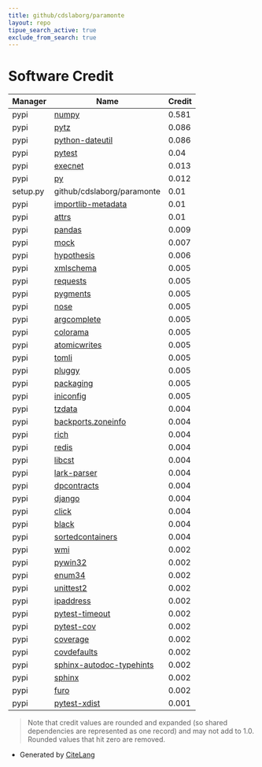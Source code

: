```yaml
---
title: github/cdslaborg/paramonte
layout: repo
tipue_search_active: true
exclude_from_search: true
---
```

# Software Credit

|Manager|Name|Credit|
|-------|----|------|
|pypi|[numpy](https://www.numpy.org)|0.581|
|pypi|[pytz](http://pythonhosted.org/pytz)|0.086|
|pypi|[python-dateutil](https://github.com/dateutil/dateutil)|0.086|
|pypi|[pytest](https://docs.pytest.org/en/latest/)|0.04|
|pypi|[execnet](https://pypi.org/project/execnet)|0.013|
|pypi|[py](https://pypi.org/project/py)|0.012|
|setup.py|github/cdslaborg/paramonte|0.01|
|pypi|[importlib-metadata](https://pypi.org/project/importlib-metadata)|0.01|
|pypi|[attrs](https://pypi.org/project/attrs)|0.01|
|pypi|[pandas](https://pandas.pydata.org)|0.009|
|pypi|[mock](https://pypi.org/project/mock)|0.007|
|pypi|[hypothesis](https://hypothesis.works)|0.006|
|pypi|[xmlschema](https://pypi.org/project/xmlschema)|0.005|
|pypi|[requests](https://pypi.org/project/requests)|0.005|
|pypi|[pygments](https://pypi.org/project/pygments)|0.005|
|pypi|[nose](https://pypi.org/project/nose)|0.005|
|pypi|[argcomplete](https://pypi.org/project/argcomplete)|0.005|
|pypi|[colorama](https://pypi.org/project/colorama)|0.005|
|pypi|[atomicwrites](https://pypi.org/project/atomicwrites)|0.005|
|pypi|[tomli](https://pypi.org/project/tomli)|0.005|
|pypi|[pluggy](https://pypi.org/project/pluggy)|0.005|
|pypi|[packaging](https://pypi.org/project/packaging)|0.005|
|pypi|[iniconfig](https://pypi.org/project/iniconfig)|0.005|
|pypi|[tzdata](https://pypi.org/project/tzdata)|0.004|
|pypi|[backports.zoneinfo](https://pypi.org/project/backports.zoneinfo)|0.004|
|pypi|[rich](https://pypi.org/project/rich)|0.004|
|pypi|[redis](https://pypi.org/project/redis)|0.004|
|pypi|[libcst](https://pypi.org/project/libcst)|0.004|
|pypi|[lark-parser](https://pypi.org/project/lark-parser)|0.004|
|pypi|[dpcontracts](https://pypi.org/project/dpcontracts)|0.004|
|pypi|[django](https://pypi.org/project/django)|0.004|
|pypi|[click](https://pypi.org/project/click)|0.004|
|pypi|[black](https://pypi.org/project/black)|0.004|
|pypi|[sortedcontainers](https://pypi.org/project/sortedcontainers)|0.004|
|pypi|[wmi](https://pypi.org/project/wmi)|0.002|
|pypi|[pywin32](https://pypi.org/project/pywin32)|0.002|
|pypi|[enum34](https://pypi.org/project/enum34)|0.002|
|pypi|[unittest2](https://pypi.org/project/unittest2)|0.002|
|pypi|[ipaddress](https://pypi.org/project/ipaddress)|0.002|
|pypi|[pytest-timeout](https://pypi.org/project/pytest-timeout)|0.002|
|pypi|[pytest-cov](https://pypi.org/project/pytest-cov)|0.002|
|pypi|[coverage](https://pypi.org/project/coverage)|0.002|
|pypi|[covdefaults](https://pypi.org/project/covdefaults)|0.002|
|pypi|[sphinx-autodoc-typehints](https://pypi.org/project/sphinx-autodoc-typehints)|0.002|
|pypi|[sphinx](https://pypi.org/project/sphinx)|0.002|
|pypi|[furo](https://pypi.org/project/furo)|0.002|
|pypi|[pytest-xdist](https://github.com/pytest-dev/pytest-xdist)|0.001|


> Note that credit values are rounded and expanded (so shared dependencies are represented as one record) and may not add to 1.0. Rounded values that hit zero are removed.


- Generated by [CiteLang](https://github.com/vsoch/citelang)
